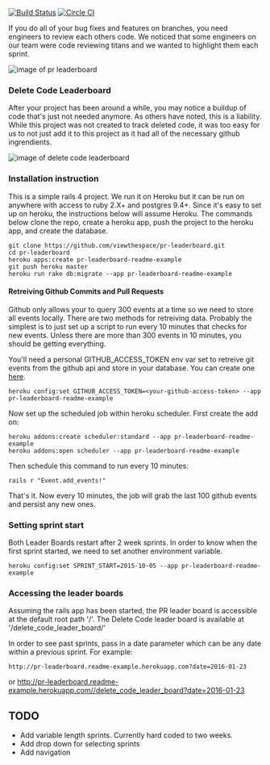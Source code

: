 [![Build Status](https://travis-ci.org/viewthespace/pr-leaderboard.svg)](https://travis-ci.org/viewthespace/pr-leaderboard)
[![Circle CI](https://circleci.com/gh/viewthespace/pr-leaderboard.svg?style=svg)](https://circleci.com/gh/viewthespace/pr-leaderboard)

If you do all of your bug fixes and features on branches, you need engineers to review each others code.  We noticed that some engineers on our team were code reviewing titans and we wanted to highlight them each sprint.

![image of pr leaderboard](https://vts-monosnap.s3.amazonaws.com/PR_Leader_Board_2016-01-29_15-57-37__6nseo.png)

### Delete Code Leaderboard

After your project has been around a while, you may notice a buildup of code that's just not needed anymore.  As others have noted, this is a liability.  While this project was not created to track deleted code, it was too easy for us to not just add it to this project as it had all of the necessary github ingrendients.

![image of delete code leaderboard](https://vts-monosnap.s3.amazonaws.com/Delete_Code_Leader_Board_2016-01-29_17-32-28__8bqsb.png)

### Installation instruction

This is a simple rails 4 project.  We run it on Heroku but it can be run on anywhere with access to ruby 2.X+ and postgres 9.4+.  Since it's easy to set up on heroku, the instructions below will assume Heroku.  The commands below clone the repo, create a heroku app, push the project to the heroku app, and create the database.

```
git clone https://github.com/viewthespace/pr-leaderboard.git 
cd pr-leaderboard
heroku apps:create pr-leaderboard-readme-example
git push heroku master
heroku run rake db:migrate --app pr-leaderboard-readme-example
```

#### Retreiving Github Commits and Pull Requests

Github only allows your to query 300 events at a time so we need to store all events locally.  There are two methods for retreiving data.  Probably the simplest is to just set up a script to run every 10 minutes that checks for new events.  Unless there are more than 300 events in 10 minutes, you should be getting everything.

You'll need a personal GITHUB_ACCESS_TOKEN env var set to retreive git events from the github api and store in your database.  You can create one [here](https://github.com/settings/tokens).

```
heroku config:set GITHUB_ACCESS_TOKEN=<your-github-access-token> --app pr-leaderboard-readme-example
```
Now set up the scheduled job within heroku scheduler.  First create the add on:

```
heroku addons:create scheduler:standard --app pr-leaderboard-readme-example
heroku addons:open scheduler --app pr-leaderboard-readme-example
```

Then schedule this command to run every 10 minutes:

```
rails r "Event.add_events!"
```

That's it.  Now every 10 minutes, the job will grab the last 100 github events and persist any new ones.

### Setting sprint start

Both Leader Boards restart after 2 week sprints.  In order to know when the first sprint started, we need to set another environment variable.  

```
heroku config:set SPRINT_START=2015-10-05 --app pr-leaderboard-readme-example
```

### Accessing the leader boards

Assuming the rails app has been started, the PR leader board is accessible at the default root path '/'.  The Delete Code leader board is available at '/delete_code_leader_board/'

In order to see past sprints, pass in a date parameter which can be any date within a previous sprint.  For example:

    http://pr-leaderboard.readme-example.herokuapp.com?date=2016-01-23

or
    http://pr-leaderboard.readme-example.herokuapp.com//delete_code_leader_board?date=2016-01-23
    
## TODO
* Add variable length sprints.  Currently hard coded to two weeks.
* Add drop down for selecting sprints
* Add navigation



